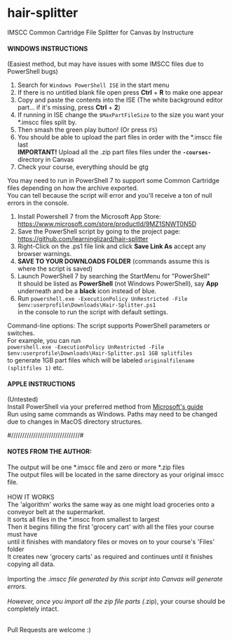# hair-splitter
IMSCC Common Cartridge File Splitter for Canvas by Instructure

#### WINDOWS INSTRUCTIONS

(Easiest method, but may have issues with some IMSCC files due to PowerShell bugs)
1.  Search for `Windows PowerShell ISE` in the start menu
2.  If there is no untitled blank file open press **Ctrl** + **R** to make one appear
3.  Copy and paste the contents into the ISE
       (The white background editor part... if it's missing, press **Ctrl** + **2**)
4.  If running in ISE change the `$MaxPartFileSize` to the size you want your *.imscc files split by.
5.  Then smash the green play button! (Or press `F5`)
6.  You should be able to upload the part files in order with the *.imscc file last<br>
       **IMPORTANT!**  Upload all the .zip part files files under the **`-courses-`** directory in Canvas
7.  Check your course, everything should be gtg

You may need to run in PowerShell 7 to support some Common Cartridge files depending on how the archive exported.<br>
You can tell because the script will error and you'll receive a ton of null errors in the console.<br>
1.  Install Powershell 7 from the Microsoft App Store: https://www.microsoft.com/store/productId/9MZ1SNWT0N5D<br>
2.  Save the PowerShell script by going to the project page: https://github.com/learninglizard/hair-splitter<br>
3.  Right-Click on the .ps1 file link and click **Save Link As** accept any browser warnings.<br>
4.  **SAVE TO YOUR DOWNLOADS FOLDER** (commands assume this is where the script is saved)<br>
5.  Launch PowerShell 7 by searching the StartMenu for "PowerShell"<br>
It should be listed as **PowerShell** (not Windows PowerShell), say **App** underneath and be a **black** icon instead of blue.<br>
6.  Run `powershell.exe -ExecutionPolicy UnRestricted -File $env:userprofile\Downloads\Hair-Splitter.ps1`<br>
    in the console to run the script with default settings.<br>

Command-line options:
The script supports PowerShell parameters or switches.<br>
For example, you can run<br>
`powershell.exe -ExecutionPolicy UnRestricted -File $env:userprofile\Downloads\Hair-Splitter.ps1 1GB splitfiles`<br>
to generate 1GB part files which will be labeled `originalfilename (splitfiles 1)` etc.

#### APPLE INSTRUCTIONS
(Untested)<br>
Install PowerShell via your preferred method from [Microsoft's guide](https://docs.microsoft.com/en-us/powershell/scripting/install/installing-powershell-on-macos?view=powershell-7.2)<br>
Run using same commands as Windows.  Paths may need to be changed due to changes in MacOS directory structures.

#///////////////////////////////#<br>
#### NOTES FROM THE AUTHOR:<br>
The output will be one *.imscc file and zero or more *.zip files<br>
The output files will be located in the same directory as your original imscc file.<br><br>
HOW IT WORKS<br>
The 'algorithm' works the same way as one might load groceries onto a conveyor belt at the supermarket.<br>
It sorts all files in the *.imscc from smallest to largest<br>
Then it begins filling the first 'grocery cart' with all the files your course must have<br>
until it finishes with mandatory files or moves on to your course's 'Files' folder<br>
It creates new 'grocery carts' as required and continues until it finishes copying all data.<br><br>
Importing the *.imscc file generated by this script into Canvas will generate errors.<br><br>
However, once you import all the zip file parts (*.zip), your course should be completely intact.<br><br>

Pull Requests are welcome :)

